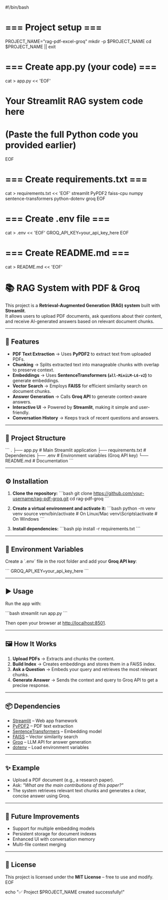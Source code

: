 #!/bin/bash

# === Project setup ===
PROJECT_NAME="rag-pdf-excel-groq"
mkdir -p $PROJECT_NAME
cd $PROJECT_NAME || exit

# === Create app.py (your code) ===
cat > app.py << 'EOF'
# Your Streamlit RAG system code here
# (Paste the full Python code you provided earlier)
EOF

# === Create requirements.txt ===
cat > requirements.txt << 'EOF'
streamlit
PyPDF2
faiss-cpu
numpy
sentence-transformers
python-dotenv
groq
EOF

# === Create .env file ===
cat > .env << 'EOF'
GROQ_API_KEY=your_api_key_here
EOF

# === Create README.md ===
cat > README.md << 'EOF'
# 📚 RAG System with PDF & Groq

This project is a **Retrieval-Augmented Generation (RAG) system** built with **Streamlit**.  
It allows users to upload PDF documents, ask questions about their content, and receive AI-generated answers based on relevant document chunks.

---

## 🚀 Features

- **PDF Text Extraction** → Uses **PyPDF2** to extract text from uploaded PDFs.  
- **Chunking** → Splits extracted text into manageable chunks with overlap to preserve context.  
- **Embeddings** → Uses **SentenceTransformers (`all-MiniLM-L6-v2`)** to generate embeddings.  
- **Vector Search** → Employs **FAISS** for efficient similarity search on document chunks.  
- **Answer Generation** → Calls **Groq API** to generate context-aware answers.  
- **Interactive UI** → Powered by **Streamlit**, making it simple and user-friendly.  
- **Conversation History** → Keeps track of recent questions and answers.  

---

## 📂 Project Structure

\`\`\`
.
├── app.py                # Main Streamlit application
├── requirements.txt      # Dependencies
├── .env                  # Environment variables (Groq API key)
└── README.md             # Documentation
\`\`\`

---

## ⚙️ Installation

1. **Clone the repository:**
   \`\`\`bash
   git clone https://github.com/your-username/rag-pdf-groq.git
   cd rag-pdf-groq
   \`\`\`

2. **Create a virtual environment and activate it:**
   \`\`\`bash
   python -m venv venv
   source venv/bin/activate      # On Linux/Mac
   venv\Scripts\activate         # On Windows
   \`\`\`

3. **Install dependencies:**
   \`\`\`bash
   pip install -r requirements.txt
   \`\`\`

---

## 🔑 Environment Variables

Create a \`.env\` file in the root folder and add your **Groq API key**:

\`\`\`
GROQ_API_KEY=your_api_key_here
\`\`\`

---

## ▶️ Usage

Run the app with:

\`\`\`bash
streamlit run app.py
\`\`\`

Then open your browser at [http://localhost:8501](http://localhost:8501).

---

## 🖼️ How It Works

1. **Upload PDFs** → Extracts and chunks the content.  
2. **Build Index** → Creates embeddings and stores them in a FAISS index.  
3. **Ask a Question** → Embeds your query and retrieves the most relevant chunks.  
4. **Generate Answer** → Sends the context and query to Groq API to get a precise response.  

---

## 📦 Dependencies

- [Streamlit](https://streamlit.io/) – Web app framework  
- [PyPDF2](https://pypi.org/project/PyPDF2/) – PDF text extraction  
- [SentenceTransformers](https://www.sbert.net/) – Embedding model  
- [FAISS](https://github.com/facebookresearch/faiss) – Vector similarity search  
- [Groq](https://groq.com/) – LLM API for answer generation  
- [dotenv](https://pypi.org/project/python-dotenv/) – Load environment variables  

---

## ✨ Example

- Upload a PDF document (e.g., a research paper).  
- Ask: *"What are the main contributions of this paper?"*  
- The system retrieves relevant text chunks and generates a clear, concise answer using Groq.  

---

## 📌 Future Improvements

- Support for multiple embedding models  
- Persistent storage for document indexes  
- Enhanced UI with conversation memory  
- Multi-file context merging  

---

## 📝 License

This project is licensed under the **MIT License** – free to use and modify.  
EOF

echo "✅ Project $PROJECT_NAME created successfully!"
